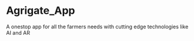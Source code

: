 # Agrigate_App
A onestop app for all the farmers needs with cutting edge technologies like AI and AR 
